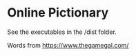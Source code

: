 # Online Pictionary

See the executables in the /dist folder.

Words from https://www.thegamegal.com/
